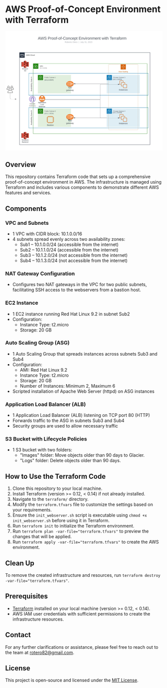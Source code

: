 # AWS Proof-of-Concept Environment with Terraform

![AWS Proof-of-Concept Environment](images/aws-proof-of-concept.jpg)

## Overview
This repository contains Terraform code that sets up a comprehensive proof-of-concept environment in AWS. The infrastructure is managed using Terraform and includes various components to demonstrate different AWS features and services.

## Components

### VPC and Subnets
- 1 VPC with CIDR block: 10.1.0.0/16
- 4 subnets spread evenly across two availability zones:
   - Sub1 – 10.1.0.0/24 (accessible from the internet)
   - Sub2 – 10.1.1.0/24 (accessible from the internet)
   - Sub3 – 10.1.2.0/24 (not accessible from the internet)
   - Sub4 – 10.1.3.0/24 (not accessible from the internet)

### NAT Gateway Configuration
- Configures two NAT gateways in the VPC for two public subnets, facilitating SSH access to the webservers from a bastion host.

### EC2 Instance
- 1 EC2 instance running Red Hat Linux 9.2 in subnet Sub2
- Configuration:
  - Instance Type: t2.micro
  - Storage: 20 GB

### Auto Scaling Group (ASG)
- 1 Auto Scaling Group that spreads instances across subnets Sub3 and Sub4
- Configuration:
  - AMI: Red Hat Linux 9.2
  - Instance Type: t2.micro
  - Storage: 20 GB
  - Number of Instances: Minimum 2, Maximum 6
- Scripted installation of Apache Web Server (httpd) on ASG instances

### Application Load Balancer (ALB)
- 1 Application Load Balancer (ALB) listening on TCP port 80 (HTTP)
- Forwards traffic to the ASG in subnets Sub3 and Sub4
- Security groups are used to allow necessary traffic

### S3 Bucket with Lifecycle Policies
- 1 S3 bucket with two folders:
  - "Images" folder: Move objects older than 90 days to Glacier.
  - "Logs" folder: Delete objects older than 90 days.

## How to Use the Terraform Code
1. Clone this repository to your local machine.
2. Install Terraform (version >= 0.12, < 0.14) if not already installed.
3. Navigate to the `terraform/` directory.
4. Modify the `terraform.tfvars` file to customize the settings based on your requirements.
5. Ensure the `init_webserver.sh` script is executable using `chmod +x init_webserver.sh` before using it in Terraform.
6. Run `terraform init` to initialize the Terraform environment.
7. Run `terraform plan -var-file="terraform.tfvars"` to preview the changes that will be applied.
8. Run `terraform apply -var-file="terraform.tfvars"` to create the AWS environment.

## Clean Up
To remove the created infrastructure and resources, run `terraform destroy -var-file="terraform.tfvars"`.

## Prerequisites
- [Terraform](https://www.terraform.io/downloads.html) installed on your local machine (version >= 0.12, < 0.14).
- AWS IAM user credentials with sufficient permissions to create the infrastructure resources.

## Contact
For any further clarifications or assistance, please feel free to reach out to the team at rotero82@gmail.com.

## License
This project is open-source and licensed under the [MIT License](LICENSE).
